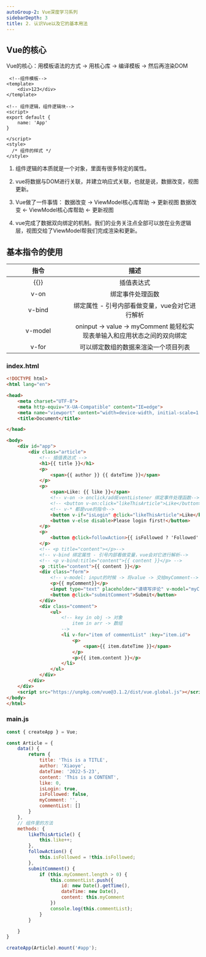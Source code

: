 ```yaml
---
autoGroup-2: Vue深度学习系列
sidebarDepth: 3
title: 2. 认识Vue以及它的基本用法
---
```


## Vue的核心
Vue的核心：用模板语法的方式 -> 用核心库 -> 编译模板 -> 然后再渲染DOM

```vue
 <!--组件模板-->
<template>
    <div>123</div>
</template>

<!-- 组件逻辑，组件逻辑块-->
<script>
export default {
    name: 'App'
}
  
</script>
<style>
  /* 组件的样式 */
</style>
```
1. 组件逻辑的本质就是一个对象，里面有很多特定的属性。<br>
2. vue将数据与DOM进行关联，并建立响应式关联，也就是说，数据改变，视图更新。<br>
3. Vue做了一件事情： 
数据改变 -> ViewModel核心库帮助  -> 更新视图
数据改变 <- ViewModel核心库帮助  <- 更新视图<br>

4. vue完成了数据双向绑定的机制。我们的业务关注点全部可以放在业务逻辑层，视图交给了ViewModel帮我们完成渲染和更新。

## 基本指令的使用
|<div style="width: 150px;">指令</div>  | 描述   |
| :---------:  | :----: |
| {{}} | 插值表达式 |
| v-on | 绑定事件处理函数 |
| v-bind | 绑定属性 - 引号内部看做变量，vue会对它进行解析 |
| v-model | oninput -> value -> myComment 能轻松实现表单输入和应用状态之间的双向绑定|
| v-for | 可以绑定数组的数据来渲染一个项目列表|
### index.html
```html
<!DOCTYPE html>
<html lang="en">

<head>
    <meta charset="UTF-8">
    <meta http-equiv="X-UA-Compatible" content="IE=edge">
    <meta name="viewport" content="width=device-width, initial-scale=1.0">
    <title>Document</title>

</head>

<body>
    <div id="app">
        <div class="article">
            <!-- 插值表达式 -->
            <h1>{{ title }}</h1>
            <p>
                <span>{{ author }} {{ dateTime }}</span>
            </p>
            <p>
                <span>Like: {{ like }}</span>
                <!-- v-on -> onclick/addEventListener 绑定事件处理函数-->
                <!-- <button v-on:click="likeThisArticle">Like</button> -->
                <!-- v-* 都是vue的指令-->
                <button v-if="isLogin" @click="likeThisArticle">Like</button>
                <button v-else disable>Please login first!</button>
            </p>
            <p>
                <button @click=followAction>{{ isFollowed ? 'Followed': 'Follow'}}</button>
            </p>
            <!-- <p title="content"></p>-->
            <!-- v-bind 绑定属性 - 引号内部看做变量，vue会对它进行解析-->
            <!-- <p v-bind:title="content">{{ content }}</p> -->
            <p :title="content">{{ content }}</p>
            <div class="form">
                <!-- v-model: input的时候 -> 将value -> 交给myComment-->
                <p>{{ myComment}}</p>
                <input type="text" placeholder="请填写评论" v-model="myComment">
                <button @click="submitComment">Submit</button>
            </div>
            <div class="comment">
                <ul>
                    <!-- key in obj -> 对象
                        item in arr -> 数组
                    -->
                    <li v-for="item of commentList" :key="item.id">
                        <p>
                            <span>{{ item.dateTime }}</span>
                        </p>
                        <p>{{ item.content }}</p>
                    </li>
                </ul>
            </div>
        </div>
    </div>
    <script src="https://unpkg.com/vue@3.1.2/dist/vue.global.js"></script>
</body>
</html>
```

### main.js
```javascript
const { createApp } = Vue;

const Article = {
    data() {
        return {
            title: 'This is a TITLE',
            author: 'Xiaoye',
            dateTime: '2022-5-23',
            content: 'This is a CONTENT',
            like: 0,
            isLogin: true,
            isFollowed: false,
            myComment: '',
            commentList: []
        }
    },
    // 组件里的方法
    methods: {
        likeThisArticle() {
            this.like++;
        },
        followAction() {
            this.isFollowed = !this.isFollowed;
        },
        submitComment() {
            if (this.myComment.length > 0) {
                this.commentList.push({
                    id: new Date().getTime(),
                    dateTime: new Date(),
                    content: this.myComment
                })
                console.log(this.commentList);
            }
        }

    }
}

createApp(Article).mount('#app');
```
